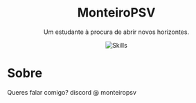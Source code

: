 <h1 align="center">MonteiroPSV</h1>

<p align="center">Um estudante à procura de abrir novos horizontes.</p>
<p align="center">
  <img src="https://skillicons.dev/icons?i=c,cpp,cs,py,mysql,linux,go" alt="Skills" />
</p>
<h1>Sobre</h1>
<p>Queres falar comigo? discord @ monteiropsv</p>
